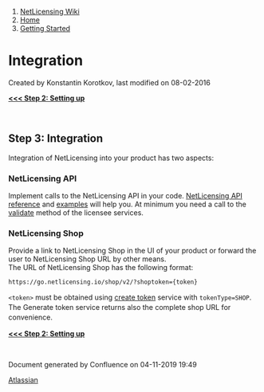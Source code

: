 1.  [NetLicensing Wiki](index.html)
2.  [Home](Home_11010214.html)
3.  [Getting Started](Getting-Started_11010226.html)

<span id="title-text"> Integration </span>
==========================================

Created by <span class="author"> Konstantin Korotkov</span>, last
modified on 08-02-2016

**[\<\<\< Step 2: Setting up](Setting-up_11010228.html)**

 

Step 3: Integration
-------------------

Integration of NetLicensing into your product has two aspects:

### NetLicensing API

Implement calls to the NetLicensing API in your code. [NetLicensing API
reference](11010215.html) and
[examples](Client-Libraries-and-Sample-Code_11010246.html) will help
you. At minimum you need a call to the
[validate](Licensee-Services_11010217.html#LicenseeServices-Validatelicensee)
method of the licensee services.

### NetLicensing Shop

Provide a link to NetLicensing Shop in the UI of your product or forward
the user to NetLicensing Shop URL by other means.  
The URL of NetLicensing Shop has the following format:

``` theme:
https://go.netlicensing.io/shop/v2/?shoptoken={token}
```

`<token>`<span style="line-height: 1.4285715;"> must be obtained using
</span>[create token](Token-Services_11010223.html)<span
style="line-height: 1.4285715;"> service with
</span>`tokenType=SHOP`<span style="line-height: 1.4285715;">. The
Generate token service returns also the complete shop URL for
convenience.</span>

**[\<\<\< Step 2: Setting up](Setting-up_11010228.html)**

 

Document generated by Confluence on 04-11-2019 19:49

[Atlassian](http://www.atlassian.com/)
